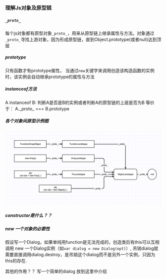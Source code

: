 ### 理解Js对象及原型链

#####  `_proto_`
  每个js对象都有原型对象`_proto_`，用来从原型链上继承属性与方法。对象通过`_proto_`寻找上游对象，因为形成原型链，直到Object.prototype(或者null)达到顶层

##### prototype
只有函数才有prototype属性， 当通过`new`关键字来调用创造该构造函数的实例时，该实例会自动继承prototype的属性与方法

##### instanceof方法
A instanceof B: 判断A是否是B的实例或者判断A的原型链的上层是否为B
等价于： A.\_proto\_ === B.prototype

##### 各个对象间原型示例图

![proto.png](../assets/proto.png)


##### constructor是什么？？

##### new 一个对象的必要性

假设写一个Dialog，如果单纯用function是无法完成的，创造类后有this可以互相调用
new 一个Dialog实例（如`var dialog = new Dialog(opt)`）,
吊销dialog就需要直接调用dialog.destroy，是吊销这个dialog而不是另外一个实例，只因为this的存在.

其他的作用？？
写一个简单的dialog 放到这里中介绍
